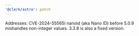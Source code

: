 ```yaml
---
'@clerk/astro': patch
---
```


Addresses: CVE-2024-55565i
nanoid (aka Nano ID) before 5.0.9 mishandles non-integer values. 3.3.8 is also a fixed version.
